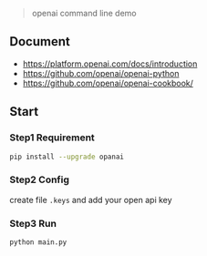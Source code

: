 > openai command line demo

## Document
- https://platform.openai.com/docs/introduction
- https://github.com/openai/openai-python
- https://github.com/openai/openai-cookbook/

## Start

### Step1 Requirement
```bash
pip install --upgrade opanai
```
### Step2 Config
create file `.keys` and add your open api key

### Step3 Run
```bash
python main.py
```